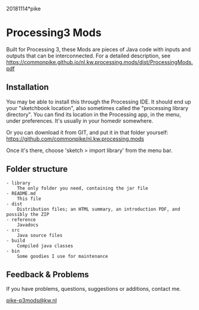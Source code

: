 20181114*pike

# Processing3 Mods

Built for Processing 3, these Mods are pieces of Java code with inputs 
and outputs that can be interconnected. For a detailed description, see
<https://commonpike.github.io/nl.kw.processing.mods/dist/ProcessingMods.pdf>

## Installation

You may be able to install this through the Processing IDE.
It should end up your "sketchbook location",
also sometimes called the "processing library directory".
You can find its location in the Processing app, in the menu,
under preferences. It's usually in your homedir somewhere.

Or you can download it from GIT, and put it in that folder
yourself: 
<https://github.com/commonpike/nl.kw.processing.mods>

Once it's there, choose 'sketch > import library'
from the menu bar.

## Folder structure

```
- library
    The only folder you need, containing the jar file
- README.md 
    This file
- dist
    Distribution files; an HTML summary, an introduction PDF, and possibly the ZIP
- reference
    Javadocs
- src
    Java source files
- build
    Compiled java classes
- bin
    Some goodies I use for maintenance
```

## Feedback & Problems 

If you have problems, questions, suggestions or
additions, contact me.


pike-p3mods@kw.nl